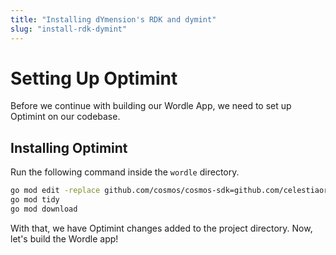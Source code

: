 ```yaml
---
title: "Installing dYmension's RDK and dymint"
slug: "install-rdk-dymint"
---
```


# Setting Up Optimint

Before we continue with building our Wordle App, we need to set up
Optimint on our codebase.

## Installing Optimint

Run the following command inside the `wordle` directory.

```sh
go mod edit -replace github.com/cosmos/cosmos-sdk=github.com/celestiaorg/cosmos-sdk@v0.45.4-optimint-v0.3.5
go mod tidy
go mod download
```

With that, we have Optimint changes added to the project directory. Now,
let's build the Wordle app!
